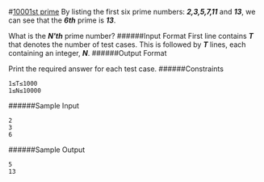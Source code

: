 #[10001st prime](https://www.hackerrank.com/contests/projecteuler/challenges/euler007)
By listing the first six prime numbers: **_2,3,5,7,11_** and **_13_**, we can see that the **_6th_** prime is **_13_**.

What is the **_N'th_** prime number?
######Input Format
First line contains **_T_** that denotes the number of test cases. This is followed by **_T_** lines, each containing an integer, **_N_**.
######Output Format

Print the required answer for each test case.
######Constraints
```shell
1≤T≤1000
1≤N≤10000
```
######Sample Input
```shell
2
3
6
```
######Sample Output
```shell
5
13
```
